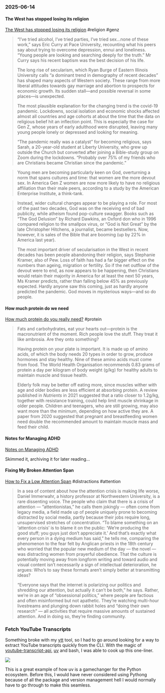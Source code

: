 ### 2025-06-14
#### The West has stopped losing its religion
[The West has stopped losing its religion](https://www.economist.com/international/2025/06/12/why-the-west-has-stopped-losing-its-religion) #religion #genz 

> “I’ve tried alcohol, I’ve tried parties, I’ve tried sex...none of these work,” says Eric Curry at Pace University, recounting what his peers say about trying to overcome depression, ennui and loneliness. “Young people are looking and searching deeply for the truth.” Mr Curry says his recent baptism was the best decision of his life.
> 
> The long rise of secularism, which Ryan Burge of Eastern Illinois University calls “a dominant trend in demography of recent decades” has shaped many aspects of Western society. These range from more liberal attitudes towards gay marriage and abortion to prospects for economic growth. Its sudden stall—and possible reversal in some places—is unexpected.
> 
> The most plausible explanation for the changing trend is the covid-19 pandemic. Lockdowns, social isolation and economic shocks affected almost all countries and age cohorts at about the time that the data on religious belief hit an inflection point. This is especially the case for Gen Z, whose years of early adulthood were disrupted, leaving many young people lonely or depressed and looking for meaning.
> 
> “The pandemic really was a catalyst” for becoming religious, says Sarah, a 20-year-old student at Liberty University, who grew up outside the Church but converted after joining a Bible-study group on Zoom during the lockdowns. “Probably over 75% of my friends who are Christians became Christian since the pandemic.”


> Young men are becoming particularly keen on God, overturning a norm that spans cultures and time: that women are the more devout sex. In America Gen Z women are now more likely to have no religious affiliation than their male peers, according to a study by the American Enterprise Institute, a think-tank.


> Instead, wider cultural changes appear to be playing a role. For most of the past two decades, God was on the receiving end of bad publicity, while atheism found pop-culture swagger. Books such as “The God Delusion” by Richard Dawkins, an Oxford don who in 1996 compared religion to the smallpox virus, or “God is Not Great” by the late Christopher Hitchens, a journalist, became bestsellers. Now, however, it is sales of the Bible that are booming (up by 22% in America last year).
>
> The most important driver of secularisation in the West in recent decades has been people abandoning their religion, says Stephanie Kramer, also of Pew. Loss of faith has had a far bigger effect on the numbers than ageing, migration or fertility. So if the net outflow of the devout were to end, as now appears to be happening, then Christians would retain their majority in America for at least the next 50 years, Ms Kramer predicts, rather than falling below 45% as previously expected. Hardly anyone saw this coming, just as hardly anyone predicted the pandemic. God moves in mysterious ways—and so do people.

#### How much protein do we need
[How much protein do you really need?](https://www.economist.com/science-and-technology/2025/06/06/how-much-protein-do-you-really-need) #protein 

> Fats and carbohydrates, eat your hearts out—protein is the macronutrient of the moment. Rich people love the stuff. They treat it like ambrosia. Are they onto something?
> 
> Having protein on your plate is important. It is made up of amino acids, of which the body needs 20 types in order to grow, produce hormones and stay healthy. Nine of these amino acids must come from food. The World Health Organisation recommends 0.83 grams of protein a day per kilogram of body weight (g/kg) for healthy adults to maintain muscle and tissue health.
> 
> Elderly folk may be better off eating more, since muscles wither with age and older bodies are less efficient at absorbing protein. A review published in _Nutrients_ in 2021 suggested that a ratio closer to 1.2g/kg, together with resistance training, could help limit muscle shrinkage in older people. Children and teenagers, who are still growing, may also want more than the minimum, depending on how active they are. A paper from 2020 suggested that pregnant and breastfeeding women need double the recommended amount to maintain muscle mass and feed their child.

#### Notes for Managing ADHD
[Notes on Managing ADHD](https://borretti.me/article/notes-on-managing-adhd)

Skimmed it, archiving it for later reading…

#### Fixing My Broken Attention Span
[How to Fix a Low Attention Span](http://archive.today/iNHjQ) #distractions #attention 

> In a sea of content about how the attention crisis is making life worse, Daniel Immerwahr, a history professor at Northwestern University, is a rare dissenting voice. The people who claim that there is a crisis of attention — “attentionistas,” he calls them jokingly — often come from legacy media, a field made up of people uniquely prone to becoming distracted by social media, partly because their jobs require long, unsupervised stretches of concentration. “To blame something on an ‘attention crisis’ is to blame it on the public: ‘We’re producing the good stuff; you guys just don’t appreciate it.’ And that’s exactly what every person in a dying medium has said,” he tells me, comparing the phenomenon to the fear felt by Anglican priests in the 18th century who worried that the popular new medium of the day — the novel — was distracting women from prayerful obedience. That the culture is potentially moving away from longform writing and toward audio and visual content isn’t necessarily a sign of intellectual deterioration, he argues: Who’s to say these formats aren’t simply better at transmitting ideas?
> 
> “Everyone says that the internet is polarizing our politics and shredding our attention, but actually it can’t be both,” he says. Rather, we’re in an age of “obsessional politics,” where people are factious and often misinformed but not apathetic. They’re watching multi-hour livestreams and plunging down rabbit holes and “doing their own research” — all activities that require massive amounts of sustained attention. And in doing so, they’re finding community.

### Fetch YouTube Transcripts
Something broke with my [ytt](https://github.com/deepakjois/ytt?tab=readme-ov-file) tool, so I had to go around looking for a way to extract YouTube transcripts quickly from the CLI. With the magic of [youtube-transcript-api](https://github.com/jdepoix/youtube-transcript-api?tab=readme-ov-file#cli), [uv](https://docs.astral.sh/uv/) and bash, I was able to cook up this one-liner.

![](https://x.com/debugjois/status/1933866517671874569)

This is a great example of how uv is a gamechanger for the Python ecosystem. Before this, I would have never considered using Pythong because of all the package and version management hell I would normally have to go through to make this seamless.